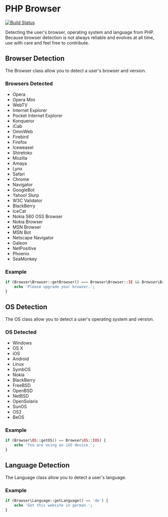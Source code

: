 # PHP Browser

[![Build Status](https://travis-ci.org/gabrielbull/php-browser.png)](https://travis-ci.org/gabrielbull/php-browser)

Detecting the user's browser, operating system and language from PHP. Because browser detection is not always reliable and evolves at all time, use with care and feel free to contribute.

## Browser Detection

The Browser class allow you to detect a user's browser and version.

### Browsers Detected

 * Opera
 * Opera Mini
 * WebTV
 * Internet Explorer
 * Pocket Internet Explorer
 * Konqueror
 * iCab
 * OmniWeb
 * Firebird
 * Firefox
 * Iceweasel
 * Shiretoko
 * Mozilla
 * Amaya
 * Lynx
 * Safari
 * Chrome
 * Navigator
 * GoogleBot
 * Yahoo! Slurp
 * W3C Validator
 * BlackBerry
 * IceCat
 * Nokia S60 OSS Browser
 * Nokia Browser
 * MSN Browser
 * MSN Bot
 * Netscape Navigator
 * Galeon
 * NetPositive
 * Phoenix
 * SeaMonkey

### Example

```php
if (Browser\Browser::getBrowser() === Browser\Browser::IE && Browser\Browser::getVersion() < 8) {
	echo 'Please upgrade your browser.';
}
```

## OS Detection

The OS class allow you to detect a user's operating system and version.

### OS Detected

 * Windows
 * OS X
 * iOS
 * Android
 * Linux
 * SymbOS
 * Nokia
 * BlackBerry
 * FreeBSD
 * OpenBSD
 * NetBSD
 * OpenSolaris
 * SunOS
 * OS2
 * BeOS

### Example

```php
if (Browser\OS::getOS() == Browser\OS::IOS) {
	echo 'You are using an iOS device.';
}
```

## Language Detection

The Language class allow you to detect a user's language.

### Example

```php
if (Browser\Language::getLanguage() == 'de') {
	echo 'Get this website in german.';
}
```


